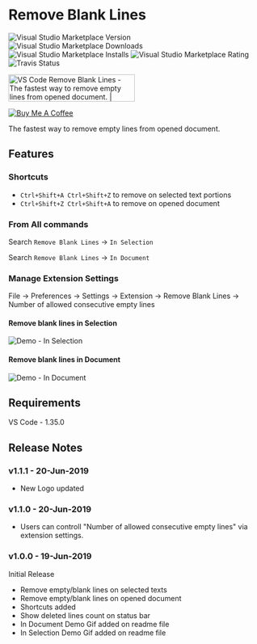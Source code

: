 # Remove Blank Lines


<img alt="Visual Studio Marketplace Version" src="https://img.shields.io/visual-studio-marketplace/v/Thamaraiselvam.remove-blank-lines.svg?style=for-the-badge"> <img alt="Visual Studio Marketplace Downloads" src="https://img.shields.io/visual-studio-marketplace/d/Thamaraiselvam.remove-blank-lines.svg?style=for-the-badge"> <img alt="Visual Studio Marketplace Installs" src="https://img.shields.io/visual-studio-marketplace/i/Thamaraiselvam.remove-blank-lines.svg?style=for-the-badge"> <img alt="Visual Studio Marketplace Rating" src="https://img.shields.io/visual-studio-marketplace/r/Thamaraiselvam.remove-blank-lines.svg?style=for-the-badge"> <img alt="Travis Status" src="https://img.shields.io/travis/thamaraiselvam/vscode-remove-blank-lines?style=for-the-badge">

<a href="https://www.producthunt.com/posts/vs-code-remove-blank-lines?utm_source=badge-featured&utm_medium=badge&utm_souce=badge-vs-code-remove-blank-lines" target="_blank"><img src="https://api.producthunt.com/widgets/embed-image/v1/featured.svg?post_id=161359&theme=dark" alt="VS Code Remove Blank Lines - The fastest way to remove empty lines from opened document. | Product Hunt Embed" style="width: 250px; height: 54px;" width="250px" height="54px" /></a>



<a href="https://www.buymeacoffee.com/R8Nc2vn" target="_blank"><img src="https://www.buymeacoffee.com/assets/img/custom_images/yellow_img.png" alt="Buy Me A Coffee"></a>


The fastest way to remove empty lines from opened document.

## Features

### Shortcuts
- `Ctrl+Shift+A Ctrl+Shift+Z` to remove on selected text portions
- `Ctrl+Shift+Z Ctrl+Shift+A` to remove on opened document

### From All commands

Search `Remove Blank Lines` -> `In Selection`

Search `Remove Blank Lines` -> `In Document`

### Manage Extension Settings

File -> Preferences -> Settings -> Extension -> Remove Blank Lines -> Number of allowed consecutive empty lines

#### Remove blank lines in Selection
![Demo - In Selection](images/demo-in-selection.gif)

#### Remove blank lines in Document
![Demo - In Document](images/demo-in-document.gif)

## Requirements

VS Code - 1.35.0

## Release Notes

### v1.1.1 - 20-Jun-2019
- New Logo updated

### v1.1.0 - 20-Jun-2019

- Users can controll "Number of allowed consecutive empty lines" via extension settings.

### v1.0.0 - 19-Jun-2019

Initial Release

- Remove empty/blank lines on selected texts
- Remove empty/blank lines on opened document
- Shortcuts added
- Show deleted lines count on status bar
- In Document Demo Gif added on readme file
- In Selection Demo Gif added on readme file

